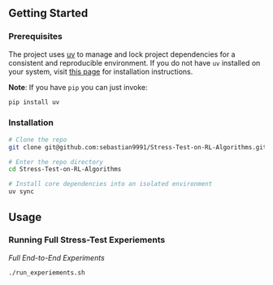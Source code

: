 ## Getting Started

### Prerequisites

The project uses [uv](https://docs.astral.sh/uv/) to manage and lock project dependencies for a consistent and reproducible environment. If you do not have `uv` installed on your system, visit [this page](https://docs.astral.sh/uv/getting-started/installation/) for installation instructions.

**Note**: If you have `pip` you can just invoke:

```sh
pip install uv
```

### Installation

```sh
# Clone the repo
git clone git@github.com:sebastian9991/Stress-Test-on-RL-Algorithms.git

# Enter the repo directory
cd Stress-Test-on-RL-Algorithms

# Install core dependencies into an isolated environment
uv sync
```

## Usage

### Running Full Stress-Test Experiements

_Full End-to-End Experiments_

```sh
./run_experiements.sh
```
